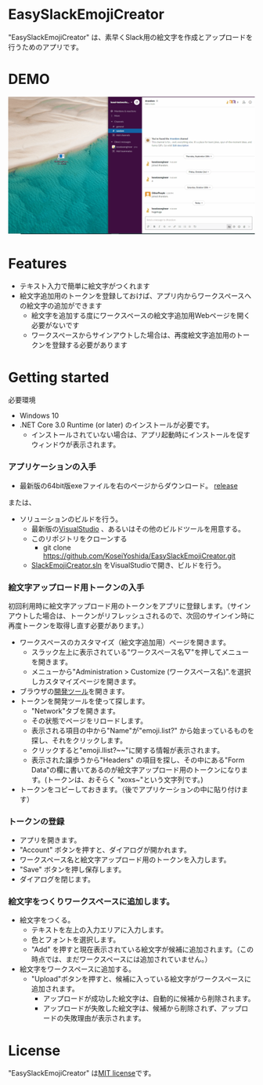 # EasySlackEmojiCreator

"EasySlackEmojiCreator" は、素早くSlack用の絵文字を作成とアップロードを行うためのアプリです。



# DEMO

![demo](./demo.gif)



# Features

* テキスト入力で簡単に絵文字がつくれます
* 絵文字追加用のトークンを登録しておけば、アプリ内からワークスペースへの絵文字の追加ができます
  * 絵文字を追加する度にワークスペースの絵文字追加用Webページを開く必要がないです
  * ワークスペースからサインアウトした場合は、再度絵文字追加用のトークンを登録する必要があります



# Getting started

必要環境

* Windows 10
* .NET Core 3.0 Runtime (or later) のインストールが必要です。
  * インストールされていない場合は、アプリ起動時にインストールを促すウィンドウが表示されます。

### アプリケーションの入手  

* 最新版の64bit版exeファイルを右のページからダウンロード。 [release](https://github.com/KoseiYoshida/EasySlackEmojiCreator/releases)  

または、

* ソリューションのビルドを行う。
  * 最新版の[VisualStudio](https://developer.microsoft.com/en-us/windows/downloads) 、あるいはその他のビルドツールを用意する。
  * このリポジトリをクローンする
    * git clone https://github.com/KoseiYoshida/EasySlackEmojiCreator.git
  * [SlackEmojiCreator.sln](https://github.com/KoseiYoshida/EasySlackEmojiCreator/blob/master/SlackEmojiCreator.sln) をVisualStudioで開き、ビルドを行う。

### 絵文字アップロード用トークンの入手  

初回利用時に絵文字アップロード用のトークンをアプリに登録します。（サインアウトした場合は、トークンがリフレッシュされるので、次回のサインイン時に再度トークンを取得し直す必要があります。）

* ワークスペースのカスタマイズ（絵文字追加用）ページを開きます。
  * スラック左上に表示されている"ワークスペース名▽"を押してメニューを開きます。
  * メニューから"Administration > Customize (ワークスペース名)".を選択しカスタマイズページを開きます。
* ブラウザの[開発ツール](http://webmasters.stackexchange.com/a/77337)を開きます。
* トークンを開発ツールを使って探します。
  * "Network"タブを開きます。
  * その状態でページをリロードします。
  * 表示される項目の中から"Name"が"emoji.list?" から始まっているものを探し、それをクリックします。
  * クリックすると"emoji.llist?~~"に関する情報が表示されます。
  * 表示された譲歩うから"Headers" の項目を探し、その中にある"Form Data"の欄に書いてあるのが絵文字アップロード用のトークンになります。(トークンは、おそらく "xoxs~"という文字列です。)
* トークンをコピーしておきます。（後でアプリケーションの中に貼り付けます）

### トークンの登録

* アプリを開きます。
* "Account" ボタンを押すと、ダイアログが開かれます。
* ワークスペース名と絵文字アップロード用のトークンを入力します。
* "Save" ボタンを押し保存します。
* ダイアログを閉じます。

### 絵文字をつくりワークスペースに追加します。

* 絵文字をつくる。
  * テキストを左上の入力エリアに入力します。
  * 色とフォントを選択します。
  * "Add" を押すと現在表示されている絵文字が候補に追加されます。（この時点では、まだワークスペースには追加されていません。）
* 絵文字をワークスペースに追加する。
  * "Upload"ボタンを押すと、候補に入っている絵文字がワークスペースに追加されます。
    * アップロードが成功した絵文字は、自動的に候補から削除されます。
    * アップロードが失敗した絵文字は、候補から削除されず、アップロードの失敗理由が表示されます。



# License
"EasySlackEmojiCreator" は[MIT license](https://en.wikipedia.org/wiki/MIT_License)です。
